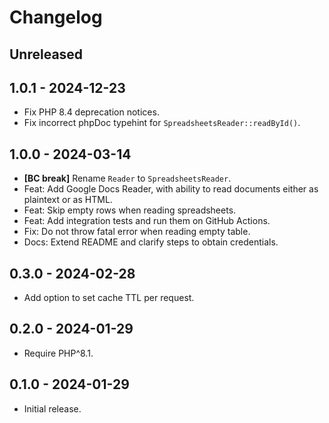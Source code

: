# Changelog

<!-- There is always Unreleased section on the top. Subsections (Added, Changed, Fixed, Removed) should be added as needed. -->

## Unreleased

## 1.0.1 - 2024-12-23
- Fix PHP 8.4 deprecation notices.
- Fix incorrect phpDoc typehint for `SpreadsheetsReader::readById()`.

## 1.0.0 - 2024-03-14
- **[BC break]** Rename `Reader` to `SpreadsheetsReader`.
- Feat: Add Google Docs Reader, with ability to read documents either as plaintext or as HTML.
- Feat: Skip empty rows when reading spreadsheets.
- Feat: Add integration tests and run them on GitHub Actions.
- Fix: Do not throw fatal error when reading empty table.
- Docs: Extend README and clarify steps to obtain credentials.

## 0.3.0 - 2024-02-28
- Add option to set cache TTL per request.

## 0.2.0 - 2024-01-29
- Require PHP^8.1.

## 0.1.0 - 2024-01-29
- Initial release.
